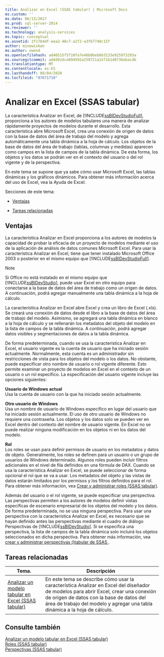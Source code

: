 ```yaml
---
title: Analizar en Excel (SSAS tabular) | Microsoft Docs
ms.custom: ''
ms.date: 06/13/2017
ms.prod: sql-server-2014
ms.reviewer: ''
ms.technology: analysis-services
ms.topic: conceptual
ms.assetid: 2f17b4df-eea2-48c7-a1f2-a3fb7748c15f
author: minewiskan
ms.author: owend
ms.openlocfilehash: ad46515f5710fa7e46b0beb8b3133e925973293a
ms.sourcegitcommit: ad4d92dce894592a259721a1571b1d8736abacdb
ms.translationtype: MT
ms.contentlocale: es-ES
ms.lasthandoff: 08/04/2020
ms.locfileid: "87671710"
---
```

# <a name="analyze-in-excel-ssas-tabular"></a>Analizar en Excel (SSAS tabular)
  La característica Analizar en Excel, de [!INCLUDE[ssBIDevStudioFull](../../includes/ssbidevstudiofull-md.md)], proporciona a los autores de modelos tabulares una manera de analizar rápidamente proyectos de modelos durante el desarrollo. Esta característica abre Microsoft Excel, crea una conexión de origen de datos con la base de datos del área de trabajo del modelo y agrega automáticamente una tabla dinámica a la hoja de cálculo. Los objetos de la base de datos del área de trabajo (tablas, columnas y medidas) aparecen como campos en la lista de campos de la tabla dinámica. De esta forma, los objetos y los datos se podrán ver en el contexto del usuario o del rol vigente y de la perspectiva.  
  
 En este tema se supone que ya sabe cómo usar Microsoft Excel, las tablas dinámicas y los gráficos dinámicos. Para obtener más información acerca del uso de Excel, vea la Ayuda de Excel.  
  
 Secciones de este tema:  
  
-   [Ventajas](#bkmk_benefits)  
  
-   [Tareas relacionadas](#bkmk_rt)  
  
##  <a name="benefits"></a><a name="bkmk_benefits"></a> Ventajas  
 La característica Analizar en Excel proporciona a los autores de modelos la capacidad de probar la eficacia de un proyecto de modelos mediante el uso de la aplicación de análisis de datos comunes Microsoft Excel. Para usar la característica Analizar en Excel, tiene que tener instalado Microsoft Office 2003 o posterior en el mismo equipo que [!INCLUDE[ssBIDevStudioFull](../../includes/ssbidevstudiofull-md.md)].  
  
> [!NOTE]  
>  Si Office no está instalado en el mismo equipo que [!INCLUDE[ssBIDevStudio](../../includes/ssbidevstudio-md.md)], puede usar Excel en otro equipo para conectarse a la base de datos del área de trabajo como un origen de datos. A continuación, podrá agregar manualmente una tabla dinámica a la hoja de cálculo.  
  
 La característica Analizar en Excel abre Excel y crea un libro de Excel (.xls). Se creará una conexión de datos desde el libro a la base de datos del área de trabajo del modelo. Asimismo, se agregará una tabla dinámica en blanco a la hoja de cálculo y se rellenarán los metadatos del objeto del modelo en la lista de campos de la tabla dinámica. A continuación, podrá agregar datos visibles y segmentaciones de datos a la tabla dinámica.  
  
 De forma predeterminada, cuando se usa la característica Analizar en Excel, el usuario vigente es la cuenta de usuario que ha iniciado sesión actualmente. Normalmente, esta cuenta es un administrador sin restricciones de vista para los objetos del modelo o los datos. No obstante, puede especificar otro nombre de usuario o rol vigente diferente. Esto permite examinar un proyecto de modelos en Excel en el contexto de un usuario o un rol específico. La especificación del usuario vigente incluye las opciones siguientes:  
  
 **Usuario de Windows actual**  
 Usa la cuenta de usuario con la que ha iniciado sesión actualmente.  
  
 **Otro usuario de Windows**  
 Usa un nombre de usuario de Windows específico en lugar del usuario que ha iniciado sesión actualmente. El uso de otro usuario de Windows no requiere una contraseña. Los objetos y los datos solo se pueden ver en Excel dentro del contexto del nombre de usuario vigente. En Excel no se puede realizar ninguna modificación en los objetos ni en los datos del modelo.  
  
 **Rol**  
 Los roles se usan para definir permisos de usuario en los metadatos y datos de objeto. Generalmente, los roles se definen para un usuario o un grupo de usuarios de Windows determinado. Algunos roles pueden incluir filtros adicionales en el nivel de fila definidos en una fórmula de DAX. Cuando se usa la característica Analizar en Excel, se puede seleccionar de forma opcional el rol que se va a usar. Los metadatos del objeto y las vistas de datos estarán limitados por los permisos y los filtros definidos para el rol. Para obtener más información, vea [Crear y administrar roles &#40;SSAS tabular&#41;](roles-ssas-tabular.md).  
  
 Además del usuario o el rol vigente, se puede especificar una perspectiva. Las perspectivas permiten a los autores de modelos definir vistas específicas de escenario empresarial de los objetos del modelo y los datos. De forma predeterminada, no se usa ninguna perspectiva. Para usar una perspectiva con la característica Analizar en Excel, es necesario que se hayan definido antes las perspectivas mediante el cuadro de diálogo Perspectivas de [!INCLUDE[ssBIDevStudio](../../includes/ssbidevstudio-md.md)]. Si se especifica una perspectiva, la lista de campos de la tabla dinámica solo incluirá los objetos seleccionados en dicha perspectiva. Para obtener más información, vea [crear y administrar perspectivas &#40;&#41;tabular de SSAS ](perspectives-ssas-tabular.md).  
  
##  <a name="related-tasks"></a><a name="bkmk_rt"></a> Tareas relacionadas  
  
|**Tema.**|**Descripción**|  
|---------------|---------------------|  
|[Analizar un modelo tabular en Excel &#40;SSAS tabular&#41;](analyze-a-tabular-model-in-excel-ssas-tabular.md)|En este tema se describe cómo usar la característica Analizar en Excel del diseñador de modelos para abrir Excel, crear una conexión de origen de datos con la base de datos del área de trabajo del modelo y agregar una tabla dinámica a la hoja de cálculo.|  
  
## <a name="see-also"></a>Consulte también  
 [Analizar un modelo tabular en Excel &#40;SSAS tabular&#41;](analyze-a-tabular-model-in-excel-ssas-tabular.md)   
 [Roles &#40;SSAS tabular&#41;](roles-ssas-tabular.md)   
 [Perspectivas &#40;SSAS tabular&#41;](perspectives-ssas-tabular.md)  
  
  
